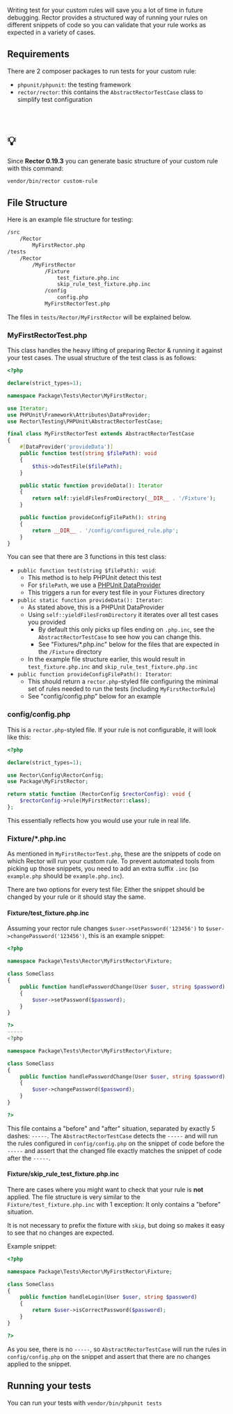 Writing test for your custom rules will save you a lot of time in future debugging.
Rector provides a structured way of running your rules on different snippets of code
so you can validate that your rule works as expected in a variety of cases.

## Requirements

There are 2 composer packages to run tests for your custom rule:

* `phpunit/phpunit`: the testing framework
* `rector/rector`: this contains the `AbstractRectorTestCase` class to simplify test configuration

<br>

<div class="alert alert-warning pb-0 ps-4 pe-4">
<h1 class="float-start pe-2"> 💡</h1>

<p style="margin-top: 0.7em" class="pb-3">
Since <strong>Rector 0.19.3</strong> you can generate basic structure of your custom rule with this command:
</p>

```bash
vendor/bin/rector custom-rule
```
</div>

## File Structure

Here is an example file structure for testing:

```bash
/src
    /Rector
        MyFirstRector.php
/tests
    /Rector
        /MyFirstRector
            /Fixture
                test_fixture.php.inc
                skip_rule_test_fixture.php.inc
            /config
                config.php
            MyFirstRectorTest.php
```

The files in `tests/Rector/MyFirstRector` will be explained below.

### MyFirstRectorTest.php

This class handles the heavy lifting of preparing Rector & running it against your test cases.
The usual structure of the test class is as follows:
```php
<?php

declare(strict_types=1);

namespace Package\Tests\Rector\MyFirstRector;

use Iterator;
use PHPUnit\Framework\Attributes\DataProvider;
use Rector\Testing\PHPUnit\AbstractRectorTestCase;

final class MyFirstRectorTest extends AbstractRectorTestCase
{
    #[DataProvider('provideData')]
    public function test(string $filePath): void
    {
        $this->doTestFile($filePath);
    }

    public static function provideData(): Iterator
    {
        return self::yieldFilesFromDirectory(__DIR__ . '/Fixture');
    }

    public function provideConfigFilePath(): string
    {
        return __DIR__ . '/config/configured_rule.php';
    }
}
```

You can see that there are 3 functions in this test class:

- `public function test(string $filePath): void`:
  - This method is to help PHPUnit detect this test
  - For `$filePath`, we use a [PHPUnit DataProvider](https://phpunit.readthedocs.io/en/10.0/writing-tests-for-phpunit.html#data-providers)
  - This triggers a run for every test file in your Fixtures directory
- `public static function provideData(): Iterator`:
  - As stated above, this is a PHPUnit DataProvider
  - Using `self::yieldFilesFromDirectory` it iterates over all test cases you provided
    - By default this only picks up files ending on `.php.inc`, see the `AbstractRectorTestCase` to see how you can change this.
    - See "Fixtures/*.php.inc" below for the files that are expected in the `/Fixture` directory
  - In the example file structure earlier, this would result in `test_fixture.php.inc` and `skip_rule_test_fixture.php.inc`
- `public function provideConfigFilePath(): Iterator`:
  - This should return a `rector.php`-styled file configuring the minimal set of rules needed to run the tests (including `MyFirstRectorRule`)
  - See "config/config.php" below for an example

### config/config.php

This is a `rector.php`-styled file. If your rule is not configurable, it will look like this:

```php
<?php

declare(strict_types=1);

use Rector\Config\RectorConfig;
use Package\MyFirstRector;

return static function (RectorConfig $rectorConfig): void {
    $rectorConfig->rule(MyFirstRector::class);
};
```

This essentially reflects how you would use your rule in real life.

### Fixture/*.php.inc

As mentioned in `MyFirstRectorTest.php`, these are the snippets of code on which Rector will run your custom rule.
To prevent automated tools from picking up those snippets, you need to add an extra suffix `.inc` (so `example.php` should be `example.php.inc`).

There are two options for every test file: Either the snippet should be changed by your rule or it should stay the same.

#### Fixture/test_fixture.php.inc

Assuming your rector rule changes `$user->setPassword('123456')` to `$user->changePassword('123456')`,
this is an example snippet:

```php
<?php

namespace Package\Tests\Rector\MyFirstRector\Fixture;

class SomeClass
{
    public function handlePasswordChange(User $user, string $password)
    {
        $user->setPassword($password);
    }
}

?>
-----
<?php

namespace Package\Tests\Rector\MyFirstRector\Fixture;

class SomeClass
{
    public function handlePasswordChange(User $user, string $password)
    {
        $user->changePassword($password);
    }
}

?>
```

This file contains a "before" and "after" situation, separated by exactly 5 dashes: `-----`.
The `AbstractRectorTestCase` detects the `-----`
and will run the rules configured in `config/config.php` on the snippet of code before the `-----`
and assert that the changed file exactly matches the snippet of code after the `-----`.

#### Fixture/skip_rule_test_fixture.php.inc

There are cases where you might want to check that your rule is **not** applied.
The file structure is very similar to the `Fixture/test_fixture.php.inc` with 1 exception:
It only contains a "before" situation.

It is not necessary to prefix the fixture with `skip`, but doing so makes it easy to see that no changes are expected.

Example snippet:
```php
<?php

namespace Package\Tests\Rector\MyFirstRector\Fixture;

class SomeClass
{
    public function handleLogin(User $user, string $password)
    {
        return $user->isCorrectPassword($password);
    }
}

?>
```

As you see, there is no `-----`, so `AbstractRectorTestCase` will run the rules in `config/config.php` on the snippet
and assert that there are no changes applied to the snippet.

## Running your tests

You can run your tests with `vendor/bin/phpunit tests`
